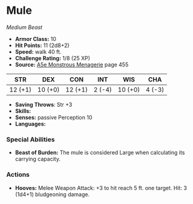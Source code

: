 # Mule

*Medium* *Beast*

- **Armor Class:** 10
- **Hit Points:** 11 (2d8+2)
- **Speed:** walk 40 ft.
- **Challenge Rating:** 1/8 (25 XP)
- **Source:** [A5e Monstrous Menagerie](https://enpublishingrpg.com/products/level-up-monstrous-menagerie-a5e) page 455

| STR | DEX | CON | INT | WIS | CHA |
| --- | --- | --- | --- | --- | --- |
| 12 (+1) | 10 (+0) | 12 (+1) | 2 (-4) | 10 (+0) | 4 (-3) |

- **Saving Throws**: Str +3
- **Skills:** 
- **Senses:** passive Perception 10
- **Languages:** 
### Special Abilities
- **Beast of Burden:** The mule is considered Large when calculating its carrying capacity.
### Actions
- **Hooves:** Melee Weapon Attack: +3 to hit  reach 5 ft.  one target. Hit: 3 (1d4+1) bludgeoning damage.


